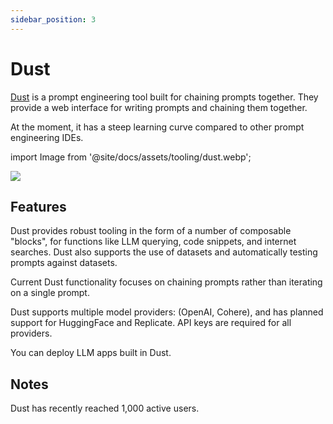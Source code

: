 ```yaml
---
sidebar_position: 3
---
```


# Dust

[Dust](https://dust.tt/) is a prompt engineering tool built for chaining prompts together. They provide a web interface for writing prompts and chaining them together.

At the moment, it has a steep learning curve compared to other prompt engineering IDEs.

import Image from '@site/docs/assets/tooling/dust.webp';

<div style={{textAlign: 'center'}}>
  <img src={Image} style={{width: "750px"}} />
</div>

## Features

Dust provides robust tooling in the form of a number of composable "blocks", for functions like LLM querying, code snippets, and internet searches. Dust also supports the use of datasets and automatically testing prompts against datasets.

Current Dust functionality focuses on chaining prompts rather than iterating on a single prompt.

Dust supports multiple model providers: (OpenAI, Cohere), and has planned support for HuggingFace and Replicate. API keys are required for all providers.

You can deploy LLM apps built in Dust.

## Notes

Dust has recently reached 1,000 active users.

